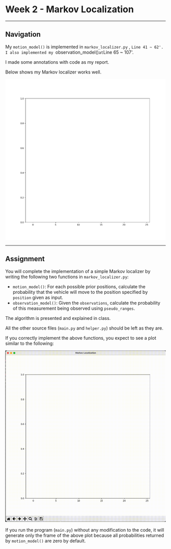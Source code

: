 # Week 2 - Markov Localization
---

## Navigation

My `motion_model()` is implemented in `markov_localizer.py` , `Line 41 ~ 62'.   
I also implemented my `observation_model()` at `Line 65 ~ 107'.   

I made some annotations with code as my report.   

Below shows my Markov localizer works well.

![my_plot](./my_markov.gif)

---

## Assignment

You will complete the implementation of a simple Markov localizer by writing the following two functions in `markov_localizer.py`:

* `motion_model()`: For each possible prior positions, calculate the probability that the vehicle will move to the position specified by `position` given as input.
* `observation_model()`: Given the `observations`, calculate the probability of this measurement being observed using `pseudo_ranges`.

The algorithm is presented and explained in class.

All the other source files (`main.py` and `helper.py`) should be left as they are.

If you correctly implement the above functions, you expect to see a plot similar to the following:

![Expected Result of Markov Localization](./markov.gif)

If you run the program (`main.py`) without any modification to the code, it will generate only the frame of the above plot because all probabilities returned by `motion_model()` are zero by default.